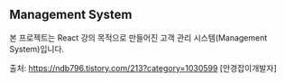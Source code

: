 ## Management System

본 프로젝트는 React 강의 목적으로 만들어진 고객 관리 시스템(Management System)입니다.


출처: https://ndb796.tistory.com/213?category=1030599 [안경잡이개발자]